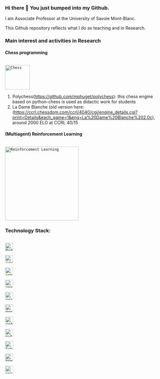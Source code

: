 ### Hi there 👋 You just bumped into my Github. 

I am Associate Professor at the University of Savoie Mont-Blanc.

This Github repository reflects what I do as teaching and in Research.

### Main interest and activities in Research

#### Chess programming
[<code>
<img alt="Chess" width="80px" src="https://www.freeiconspng.com/thumbs/chess-icon/chess-icon-28.png">
</code>](https://www.chessprogramming.org/Main_Page)

1. Polychess(https://github.com/mphuget/polychess): this chess engine based on python-chess is used as didactic work for students
2. La Dame Blanche (old version here: (https://ccrl.chessdom.com/ccrl/4040/cgi/engine_details.cgi?print=Details&each_game=1&eng=La%20Dame%20Blanche%202.0c), around 2000 ELO at CCRL 40/15


#### (Multiagent) Reinforcement Learning
[<code>
<img alt="Reinforcement Learning" width="240px" src="https://www.kdnuggets.com/images/reinforcement-learning-fig1-700.jpg">
</code>](http://incompleteideas.net/book/the-book.html)




### Technology Stack:

[<code>
<img alt="Node.js" width="26px" src="https://img.icons8.com/color/240/000000/nodejs.png">
</code>](https://nodejs.org/en/)
[<code>
<img alt="javascript" width="26px" src="https://img.icons8.com/color/240/000000/javascript.png" />
</code>](https://developer.mozilla.org/en-US/docs/Web/JavaScript)
[<code>
<img alt="ionic" width="26px" src="https://img.icons8.com/ios-filled/2x/ionic.png" />
</code>](https://ionicframework.com/)
[<code>
<img alt="angular" width="26px" src="https://cdn.worldvectorlogo.com/logos/angular-icon.svg" />
</code>](https://angular.io/)
[<code> 
<img alt="react" width="26px" src="https://img.icons8.com/color/240/000000/react-native.png" />
</code>](https://reactjs.org/)
[<code> 
<img alt="mongodb" width="26px" src="https://img.icons8.com/color/452/mongodb.png" />
</code>](https://www.mongodb.com/)
[<code> 
<img alt="redis" width="26px" src="https://img.icons8.com/color/452/redis.png" />
</code>](https://redislabs.com/)
[<code>
<img alt="python" width="26px" src="https://img.icons8.com/color/240/000000/python.png">
</code>](https://www.python.org/)
[<code>
<img alt="typescript" width="26px" src="https://img.icons8.com/color/240/000000/typescript.png">
</code>](https://www.typescriptlang.org/)
[<code>
<img alt="html5" width="26px" src="https://img.icons8.com/color/240/000000/html-5.png">
</code>](https://developer.mozilla.org/en-US/docs/Web/HTML)
[<code>
<img alt="css3" width="26px" src="https://img.icons8.com/color/240/000000/css3.png">
</code>](https://developer.mozilla.org/en-US/docs/Web/CSS)


<!--
**mphuget/mphuget** is a ✨ _special_ ✨ repository because its `README.md` (this file) appears on your GitHub profile.

Here are some ideas to get you started:

- 🔭 I’m currently working on ...
- 🌱 I’m currently learning ...
- 👯 I’m looking to collaborate on ...
- 🤔 I’m looking for help with ...
- 💬 Ask me about ...
- 📫 How to reach me: ...
- 😄 Pronouns: ...
- ⚡ Fun fact: ...
-->

